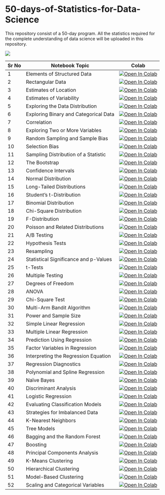 # 50-days-of-Statistics-for-Data-Science
This repository consist of a 50-day program. All the statistics required for the complete understanding of data science will be uploaded in this repository.

![](https://github.com/komal11lamba/50-days-of-Statistics-for-Data-Science/blob/main/poster.jpg?raw=true)

| Sr No | Notebook Topic                        | Colab                                                        |
| ----- | ------------------------------------- | ------------------------------------------------------------ |
| 1     | Elements of Structured Data           | [![Open In Colab](https://colab.research.google.com/assets/colab-badge.svg)](https://colab.research.google.com/github/komal11lamba/50-days-of-Statistics-for-Data-Science/blob/main/Day1_Elements_of_structured_data.ipynb) |
| 2     | Rectangular Data                      | [![Open In Colab](https://colab.research.google.com/assets/colab-badge.svg)](https://colab.research.google.com/github/komal11lamba/50-days-of-Statistics-for-Data-Science/blob/main/Day2_Rectangular%20and%20Nonrectangular%20data.ipynb) |
| 3     | Estimates of Location                 | [![Open In Colab](https://colab.research.google.com/assets/colab-badge.svg)](https://colab.research.google.com/drive/1flcM8KxoQTvugUSXlsjXOvVzGdx26RFK#scrollTo=-679TPUgID0Z) |
| 4     | Estimates of Variability              | [![Open In Colab](https://colab.research.google.com/assets/colab-badge.svg)]() |
| 5     | Exploring the Data Distribution       | [![Open In Colab](https://colab.research.google.com/assets/colab-badge.svg)]() |
| 6     | Exploring Binary and Categorical Data | [![Open In Colab](https://colab.research.google.com/assets/colab-badge.svg)]() |
| 7     | Correlation                           | [![Open In Colab](https://colab.research.google.com/assets/colab-badge.svg)]() |
| 8     | Exploring Two or More Variables       | [![Open In Colab](https://colab.research.google.com/assets/colab-badge.svg)]() |
| 9     | Random Sampling and Sample Bias       | [![Open In Colab](https://colab.research.google.com/assets/colab-badge.svg)]() |
| 10    | Selection Bias                        | [![Open In Colab](https://colab.research.google.com/assets/colab-badge.svg)]() |
| 11    | Sampling Distribution of a Statistic  | [![Open In Colab](https://colab.research.google.com/assets/colab-badge.svg)]() |
| 12    | The Bootstrap                         | [![Open In Colab](https://colab.research.google.com/assets/colab-badge.svg)]() |
| 13    | Confidence Intervals                  | [![Open In Colab](https://colab.research.google.com/assets/colab-badge.svg)]() |
| 14    | Normal Distribution                   | [![Open In Colab](https://colab.research.google.com/assets/colab-badge.svg)]() |
| 15    | Long-Tailed Distributions             | [![Open In Colab](https://colab.research.google.com/assets/colab-badge.svg)]() |
| 16    | Student’s t-Distribution              | [![Open In Colab](https://colab.research.google.com/assets/colab-badge.svg)]() |
| 17    | Binomial Distribution                 | [![Open In Colab](https://colab.research.google.com/assets/colab-badge.svg)]() |
| 18    | Chi-Square Distribution               | [![Open In Colab](https://colab.research.google.com/assets/colab-badge.svg)]() |
| 19    | F-Distribution                        | [![Open In Colab](https://colab.research.google.com/assets/colab-badge.svg)]() |
| 20    | Poisson and Related Distributions     | [![Open In Colab](https://colab.research.google.com/assets/colab-badge.svg)]() |
| 21    | A/B Testing                           | [![Open In Colab](https://colab.research.google.com/assets/colab-badge.svg)]() |
| 22    | Hypothesis Tests                      | [![Open In Colab](https://colab.research.google.com/assets/colab-badge.svg)]() |
| 23    | Resampling                            | [![Open In Colab](https://colab.research.google.com/assets/colab-badge.svg)]() |
| 24    | Statistical Significance and p-Values | [![Open In Colab](https://colab.research.google.com/assets/colab-badge.svg)]() |
| 25    | t-Tests                               | [![Open In Colab](https://colab.research.google.com/assets/colab-badge.svg)]() |
| 26    | Multiple Testing                      | [![Open In Colab](https://colab.research.google.com/assets/colab-badge.svg)]() |
| 27    | Degrees of Freedom                    | [![Open In Colab](https://colab.research.google.com/assets/colab-badge.svg)]() |
| 28    | ANOVA                                 | [![Open In Colab](https://colab.research.google.com/assets/colab-badge.svg)]() |
| 29    | Chi-Square Test                       | [![Open In Colab](https://colab.research.google.com/assets/colab-badge.svg)]() |
| 30    | Multi-Arm Bandit Algorithm            | [![Open In Colab](https://colab.research.google.com/assets/colab-badge.svg)]() |
| 31    | Power and Sample Size                 | [![Open In Colab](https://colab.research.google.com/assets/colab-badge.svg)]() |
| 32    | Simple Linear Regression              | [![Open In Colab](https://colab.research.google.com/assets/colab-badge.svg)]() |
| 33    | Multiple Linear Regression            | [![Open In Colab](https://colab.research.google.com/assets/colab-badge.svg)]() |
| 34    | Prediction Using Regression           | [![Open In Colab](https://colab.research.google.com/assets/colab-badge.svg)]() |
| 35    | Factor Variables in Regression        | [![Open In Colab](https://colab.research.google.com/assets/colab-badge.svg)]() |
| 36    | Interpreting the Regression Equation  | [![Open In Colab](https://colab.research.google.com/assets/colab-badge.svg)]() |
| 37    | Regression Diagnostics                | [![Open In Colab](https://colab.research.google.com/assets/colab-badge.svg)]() |
| 38    | Polynomial and Spline Regression      | [![Open In Colab](https://colab.research.google.com/assets/colab-badge.svg)]() |
| 39    | Naïve Bayes                           | [![Open In Colab](https://colab.research.google.com/assets/colab-badge.svg)]() |
| 40    | Discriminant Analysis                 | [![Open In Colab](https://colab.research.google.com/assets/colab-badge.svg)]() |
| 41    | Logistic Regression                   | [![Open In Colab](https://colab.research.google.com/assets/colab-badge.svg)]() |
| 42    | Evaluating Classification Models      | [![Open In Colab](https://colab.research.google.com/assets/colab-badge.svg)]() |
| 43    | Strategies for Imbalanced Data        | [![Open In Colab](https://colab.research.google.com/assets/colab-badge.svg)]() |
| 44    | K-Nearest Neighbors                   | [![Open In Colab](https://colab.research.google.com/assets/colab-badge.svg)]() |
| 45    | Tree Models                           | [![Open In Colab](https://colab.research.google.com/assets/colab-badge.svg)]() |
| 46    | Bagging and the Random Forest         | [![Open In Colab](https://colab.research.google.com/assets/colab-badge.svg)]() |
| 47    | Boosting                              | [![Open In Colab](https://colab.research.google.com/assets/colab-badge.svg)]() |
| 48    | Principal Components Analysis         | [![Open In Colab](https://colab.research.google.com/assets/colab-badge.svg)]() |
| 49    | K-Means Clustering                    | [![Open In Colab](https://colab.research.google.com/assets/colab-badge.svg)]() |
| 50    | Hierarchical Clustering               | [![Open In Colab](https://colab.research.google.com/assets/colab-badge.svg)]() |
| 51    | Model-Based Clustering                | [![Open In Colab](https://colab.research.google.com/assets/colab-badge.svg)]() |
| 52    | Scaling and Categorical Variables     | [![Open In Colab](https://colab.research.google.com/assets/colab-badge.svg)]() |

